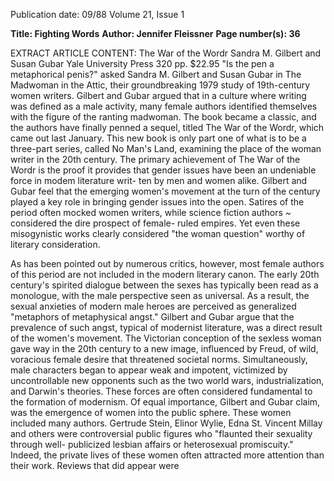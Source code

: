 Publication date: 09/88
Volume 21, Issue 1

**Title: Fighting Words**
**Author: Jennifer Fleissner**
**Page number(s): 36**

EXTRACT ARTICLE CONTENT:
The War of the Wordr
Sandra M. Gilbert and Susan Gubar
Yale University Press
320 pp. $22.95
"Is the pen a metaphorical penis?"
asked Sandra M. Gilbert and Susan
Gubar in The Madwoman in the Attic,
their groundbreaking 1979 study of
19th-century women writers. Gilbert
and Gubar argued that in a culture
where writing was defined as a male
activity,
many female authors
identified themselves with the figure of
the ranting madwoman. The book
became a classic, and the authors have
finally penned a sequel, titled The War
of the Wordr,
which came out last
January. This new book is only part one
of what is to be a three-part series, called
No Man's Land, examining the place of
the woman writer in the 20th century.
The primary achievement of The
War of the Wordr is the proof it provides
that gender issues have been an
undeniable force in modem literature writ-
ten by men and women alike. Gilbert and
Gubar feel that the emerging women's
movement at the turn of the century
played a key role in bringing gender
issues into the open. Satires of the
period often mocked women writers,
while science fiction
authors
~ considered the dire prospect of female-
ruled empires.
Yet even these
misogynistic works clearly considered
"the woman question" worthy of
literary consideration.

As
has been pointed out by
numerous critics, however,
most
female authors of this period are not
included in the modern literary canon.
The early 20th century's spirited
dialogue between
the sexes
has
typically been read as a monologue,
with the male perspective seen as
universal. As a result, the sexual
anxieties of modern male heroes are
perceived as generalized "metaphors of
metaphysical angst."
Gilbert and Gubar argue that the
prevalence of such angst, typical of
modernist literature, was a direct
result of the women's movement. The
Victorian conception of the sexless
woman gave way in the 20th century to
a new image, influenced by Freud, of
wild, voracious female desire that
threatened
societal
norms.
Simultaneously, male characters began
to
appear weak
and impotent,
victimized by uncontrollable new
opponents such as the two world wars,
industrialization, and Darwin's
theories.
These forces are often
considered fundamental to
the
formation of modernism. Of equal
importance, Gilbert and Gubar claim,
was the emergence of women into the
public sphere.
These women included many
authors. Gertrude Stein, Elinor Wylie,
Edna St. Vincent Millay and others
were controversial public figures who
"flaunted their sexuality through well-
publicized lesbian
affairs or
heterosexual promiscuity." Indeed, the
private lives of these women often
attracted more attention than their
work. Reviews that did appear were